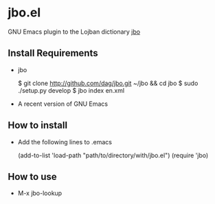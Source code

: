 # jbo.el

GNU Emacs plugin to the Lojban dictionary [jbo](http://github.com/dag/jbo)

## Install Requirements

* jbo

    $ git clone http://github.com/dag/jbo.git ~/jbo && cd jbo
    $ sudo ./setup.py develop
    $ jbo index en.xml

* A recent version of GNU Emacs

## How to install

* Add the following lines to .emacs

    (add-to-list 'load-path "path/to/directory/with/jbo.el")
    (require 'jbo)

## How to use

* M-x jbo-lookup
